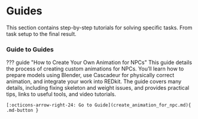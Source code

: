 # Guides

This section contains step-by-step tutorials for solving specific tasks. 
From task setup to the final result.

### Guide to Guides 


??? guide "How to Create Your Own Animation for NPCs"
    This guide details the process of creating custom animations for NPCs. 
    You’ll learn how to prepare models using Blender, 
    use Cascadeur for physically correct animation, and integrate your work into REDkit. 
    The guide covers many details, including fixing skeleton and weight issues, 
    and provides practical tips, links to useful tools, and video tutorials.

    [:octicons-arrow-right-24: Go to Guide](create_animation_for_npc.md){ .md-button }
